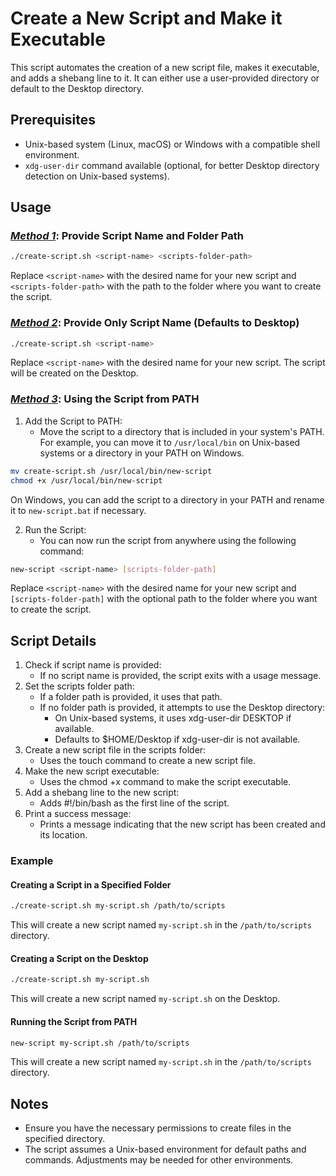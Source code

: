 # Create a New Script and Make it Executable

This script automates the creation of a new script file, makes it executable, and adds a shebang line to it. It can either use a user-provided directory or default to the Desktop directory.

## Prerequisites

- Unix-based system (Linux, macOS) or Windows with a compatible shell environment.
- `xdg-user-dir` command available (optional, for better Desktop directory detection on Unix-based systems).

## Usage

### <ins>_Method 1_</ins>: Provide Script Name and Folder Path

```bash
./create-script.sh <script-name> <scripts-folder-path>
```

Replace `<script-name>` with the desired name for your new script and `<scripts-folder-path>` with the path to the folder where you want to create the script.

### <ins>_Method 2_</ins>: Provide Only Script Name (Defaults to Desktop)

```bash
./create-script.sh <script-name>
```

Replace `<script-name>` with the desired name for your new script. The script will be created on the Desktop.

### <ins>_Method 3_</ins>: Using the Script from PATH

1. Add the Script to PATH:
   - Move the script to a directory that is included in your system's PATH. For example, you can move it to `/usr/local/bin` on Unix-based systems or a directory in your PATH on Windows.

```bash
mv create-script.sh /usr/local/bin/new-script
chmod +x /usr/local/bin/new-script
```

On Windows, you can add the script to a directory in your PATH and rename it to `new-script.bat` if necessary.

2. Run the Script:
   - You can now run the script from anywhere using the following command:

```bash
new-script <script-name> [scripts-folder-path]
```

Replace `<script-name>` with the desired name for your new script and `[scripts-folder-path]` with the optional path to the folder where you want to create the script.

## Script Details

1. Check if script name is provided:
   - If no script name is provided, the script exits with a usage message.
2. Set the scripts folder path:
   - If a folder path is provided, it uses that path.
   - If no folder path is provided, it attempts to use the Desktop directory:
     - On Unix-based systems, it uses xdg-user-dir DESKTOP if available.
     - Defaults to $HOME/Desktop if xdg-user-dir is not available.
3. Create a new script file in the scripts folder:
   - Uses the touch command to create a new script file.
4. Make the new script executable:
   - Uses the chmod +x command to make the script executable.
5. Add a shebang line to the new script:
   - Adds #!/bin/bash as the first line of the script.
6. Print a success message:
   - Prints a message indicating that the new script has been created and its location.

### Example

#### Creating a Script in a Specified Folder

```bash
./create-script.sh my-script.sh /path/to/scripts
```

This will create a new script named `my-script.sh` in the `/path/to/scripts` directory.

#### Creating a Script on the Desktop

```bash
./create-script.sh my-script.sh
```

This will create a new script named `my-script.sh` on the Desktop.

#### Running the Script from PATH
```bash
new-script my-script.sh /path/to/scripts
```
This will create a new script named ``my-script.sh`` in the ``/path/to/scripts`` directory.

## Notes

- Ensure you have the necessary permissions to create files in the specified directory.
- The script assumes a Unix-based environment for default paths and commands. Adjustments may be needed for other environments.
